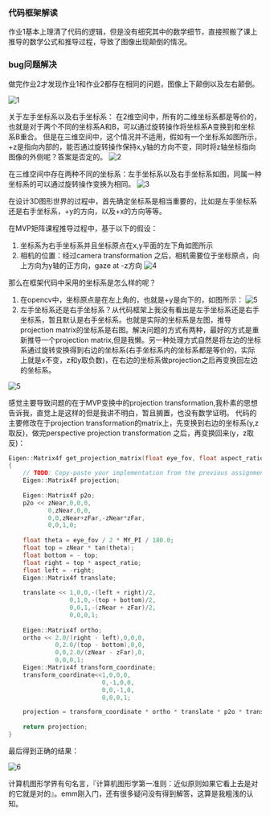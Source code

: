 ### 代码框架解读
作业1基本上理清了代码的逻辑，但是没有细究其中的数学细节，直接照搬了课上推导的数学公式和推导过程，导致了图像出现颠倒的情况。

### bug问题解决
做完作业2才发现作业1和作业2都存在相同的问题，图像上下颠倒以及左右颠倒。

![1](img/output.png)


关于左手坐标系以及右手坐标系：
在2维空间中，所有的二维坐标系都是等价的，也就是对于两个不同的坐标系A和B，可以通过旋转操作将坐标系A变换到和坐标系B重合。
但是在三维空间中，这个情况并不适用，假如有一个坐标系如图所示，+z是指向内部的，能否通过旋转操作保持x,y轴的方向不变，同时将z轴坐标指向图像的外侧呢？答案是否定的。
![2](img/2.PNG)

在三维空间中存在两种不同的坐标系：左手坐标系以及右手坐标系如图，同属一种坐标系的可以通过旋转操作变换为相同。
![3](img/3.PNG)

在设计3D图形世界的过程中，首先确定坐标系是相当重要的，比如是左手坐标系还是右手坐标系，+y的方向，以及+x的方向等等。


在MVP矩阵课程推导过程中，基于以下的假设：
1. 坐标系为右手坐标系并且坐标原点在x,y平面的左下角如图所示
2. 相机的位置：经过camera transformation 之后，相机需要位于坐标原点，向上方向为y轴的正方向，gaze at -z方向
![4](img/1.PNG)

那么在框架代码中采用的坐标系是怎么样的呢？
1. 在opencv中，坐标原点是在左上角的，也就是+y是向下的，如图所示：
![5](img/4.png)
2. 左手坐标系还是右手坐标系？从代码框架上我没有看出是左手坐标系还是右手坐标系，暂且默认是右手坐标系。也就是实际的坐标系是左图，推导projection matrix的坐标系是右图。解决问题的方式有两种，最好的方式是重新推导一个projection matrix,但是我懒。另一种处理方式自然是将左边的坐标系通过旋转变换得到右边的坐标系(右手坐标系内的坐标系都是等价的，实际上就是x不变，z和y取负数)，在右边的坐标系做projection之后再变换回左边的坐标系。

![5](img/6.jpg)

感觉主要导致问题的在于MVP变换中的projection transformation,我朴素的思想告诉我，直觉上是这样的但是我讲不明白，暂且搁置，也没有数学证明。
代码的主要修改在于projection transformation的matrix上，先变换到右边的坐标系(y,z取反)，做完perspective projection transformation 之后，再变换回来(y，z取反)：
```cpp
Eigen::Matrix4f get_projection_matrix(float eye_fov, float aspect_ratio, float zNear, float zFar)
{
    // TODO: Copy-paste your implementation from the previous assignment.
    Eigen::Matrix4f projection;
    
    Eigen::Matrix4f p2o;
    p2o << zNear,0,0,0,
           0,zNear,0,0,
           0,0,zNear+zFar,-zNear*zFar,
           0,0,1,0;
    
    float theta = eye_fov / 2 * MY_PI / 180.0;
    float top = zNear * tan(theta);
    float bottom = - top;
    float right = top * aspect_ratio;
    float left = -right;
    Eigen::Matrix4f translate;
    
    translate << 1,0,0,-(left + right)/2,
                 0,1,0,-(top + bottom)/2,
                 0,0,1,-(zNear + zFar)/2,
                 0,0,0,1;
    
    Eigen::Matrix4f ortho;
    ortho << 2.0/(right - left),0,0,0,
             0,2.0/(top - bottom),0,0,
             0,0,2.0/(zNear - zFar),0,
             0,0,0,1;
    Eigen::Matrix4f transform_coordinate;
    transform_coordinate<<1,0,0,0,
                          0,-1,0,0,
                          0,0,-1,0,
                          0,0,0,1;

    projection = transform_coordinate * ortho * translate * p2o * transform_coordinate;
    
    return projection;
}
```
最后得到正确的结果：

![6](img/output2.png)

计算机图形学界有句名言，『计算机图形学第一准则：近似原则如果它看上去是对的它就是对的』。emm刚入门，还有很多疑问没有得到解答，这算是我粗浅的认知。





